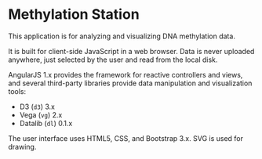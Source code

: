 # Methylation Station

This application is for analyzing and visualizing DNA methylation data.

It is built for client-side JavaScript in a web browser.  Data is never
uploaded anywhere, just selected by the user and read from the local disk.

AngularJS 1.x provides the framework for reactive controllers and views, and
several third-party libraries provide data manipulation and visualization
tools:

* D3 (`d3`) 3.x
* Vega (`vg`) 2.x
* Datalib (`dl`) 0.1.x

The user interface uses HTML5, CSS, and Bootstrap 3.x.  SVG is used for
drawing.
